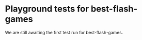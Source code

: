 # Playground tests for best-flash-games
We are still awaiting the first test run for best-flash-games.
